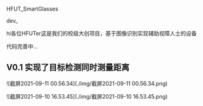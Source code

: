 HFUT_SmartGlasses

dev_

hi各位HFUTer这是我们的校级大创项目，基于图像识别实现辅助视障人士的设备

代码完善中...

## V0.1 实现了目标检测同时测量距离

![截屏2021-09-11 00.56.34](./img/截屏2021-09-11 00.56.34.png)

![截屏2021-09-10 16.53.45](./img/截屏2021-09-10 16.53.45.png)

